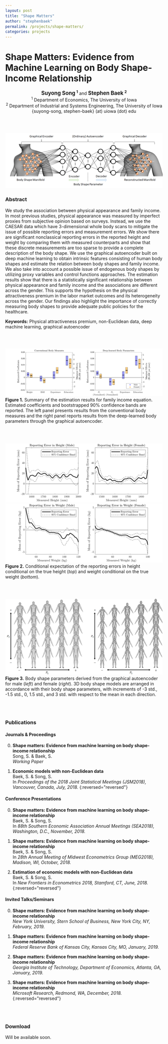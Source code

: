 ```yaml
---
layout: post
title: "Shape Matters"
author: "stephenbaek"
permalink: /projects/shape-matters/
categories: projects
---
```


# Shape Matters: Evidence from Machine Learning on Body Shape-Income Relationship

<center>
<b><span style="font-size:larger;">Suyong Song</span> <sup>1</sup></b> and <b><span style="font-size:larger;">Stephen Baek</span> <sup>2</sup></b><br/>
<sup>1</sup> Department of Economics, The University of Iowa<br/>
<sup>2</sup> Department of Industrial and Systems Engineering, The University of Iowa<br/>
{suyong-song, stephen-baek} (at) uiowa (dot) edu
</center>

<br/>&nbsp;

![](/projects/shape-matters/img/graphAE.png)

### Abstract
We study the association between physical appearance and family income. In most previous studies, physical appearance was measured by imperfect proxies from subjective opinion based on surveys. Instead, we use the CAESAR data which have 3-dimensional whole body scans to mitigate the issue of possible reporting errors and measurement errors. 
We show there are significant nonclassical reporting errors in the reported height and weight by comparing them with measured counterparts and show that these discrete measurements are too sparse to provide a complete description of the body shape.
We use the graphical autoencoder built on deep machine learning to obtain intrinsic features consisting of human body shapes and estimate the relation between body shapes and family income. We also take into account a possible issue of endogenous body shapes by utilizing proxy variables and control functions approaches.  The estimation results show that there is a statistically significant relationship between physical appearance and family income and the associations are different across the gender. This supports the hypothesis on the physical attractiveness premium in the labor market outcomes and its heterogeneity across the gender. Our findings also highlight the importance of correctly measuring body shapes to provide adequate public policies for the healthcare.

**Keywords:**  Physical attractiveness premium, non-Euclidean data, deep machine learning,  graphical autoencoder

<br/>&nbsp;

![](/projects/shape-matters/img/summary.png)
<b>Figure 1.</b> Summary of the estimation results for family income equation. Estimated coefficients and bootstrapped 90% confidence bands are reported. The left panel presents results from the conventional body measures and the right panel reports results from the deep-learned body parameters through the graphical autoencoder.

<br/>&nbsp;

![](/projects/shape-matters/img/reporting_error_height2.png)
![](/projects/shape-matters/img/reporting_error_weight2.png)
<b>Figure 2.</b> Conditional expectation of the reporting errors in height conditional on the true height (<i>top</i>) and weight conditional on the true weight (<i>bottom</i>).

<br/>&nbsp;

![](/projects/shape-matters/img/shape_param.png)
<b>Figure 3.</b> Body shape parameters derived from the graphical autoencoder for male (<i>left</i>) and female (<i>right</i>). 3D body shape models are arranged in accordance with their body shape parameters, with increments of -3 std., -1.5 std., 0, 1.5 std., and 3 std. with respect to the mean in each direction.

<br/>&nbsp;

### Publications

#### Journals & Proceedings

0. **Shape matters: Evidence from machine learning on body shape-income relationship**<br/>
Song, S. & Baek, S.<br/>
*Working Paper*

0. **Economic models with non-Euclidean data**<br/>
Baek, S. & Song, S.<br/>
In *Proceedings of the 2018 Joint Statistical Meetings (JSM2018), Vancouver, Canada, July, 2018.*
{:reversed="reversed"}


#### Conference Presentations

0. **Shape matters: Evidence from machine learning on body shape-income relationship**<br/>
Baek, S. & Song, S.<br/>
In *88th Southern Economic Association Annual Meetings (SEA2018), Washington, D.C., November, 2018.*
 
0. **Shape matters: Evidence from machine learning on body shape-income relationship**<br/>
Baek, S. & Song, S.<br/>
In *28th Annual Meeting of Midwest Econometrics Group (MEG2018), Madison, WI, October, 2018.*

0. **Estimation of economic models with non-Euclidean data**<br/>
Baek, S. & Song, S.<br/>
In *New Frontiers in Econometrics 2018, Stamford, CT, June, 2018.*
{:reversed="reversed"}


#### Invited Talks/Seminars

0. **Shape matters: Evidence from machine learning on body shape-income relationship**<br/>
*New York University, Stern School of Business, New York City, NY, February, 2019.*

0. **Shape matters: Evidence from machine learning on body shape-income relationship**<br/>
*Federal Reserve Bank of Kansas City, Kansas City, MO, January, 2019.*

0. **Shape matters: Evidence from machine learning on body shape-income relationship**<br/>
*Georgia Institute of Technology, Department of Economics, Atlanta, GA, January, 2019.*

0. **Shape matters: Evidence from machine learning on body shape-income relationship**<br/>
*Microsoft Research, Redmond, WA, December, 2018.*
{:reversed="reversed"}



<br/>&nbsp;

### Download

Will be available soon.